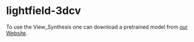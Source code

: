 # lightfield-3dcv

To use the View_Synthesis one can download a pretrained model from [our Website](https://uni-heideiberg.de/final.pth).
